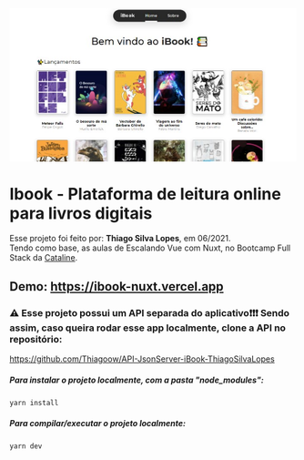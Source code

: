 <!---->
<div align="center">
<img src="./ReadMeFiles/app.jpg" align="center">
</div>

# Ibook - Plataforma de leitura online para livros digitais

<p>Esse projeto foi feito por: <strong>Thiago Silva Lopes</strong>, em 06/2021.</br>
Tendo como base, as aulas de Escalando Vue com Nuxt, no Bootcamp Full Stack da <a href="https://bootcamp.cataline.io/">Cataline</a>.

## Demo: https://ibook-nuxt.vercel.app

### ⚠ Esse projeto possui um API separada do aplicativo❗❗❗ Sendo assim, caso queira rodar esse app localmente, clone a API no repositório:

https://github.com/Thiagoow/API-JsonServer-iBook-ThiagoSilvaLopes </br>

##### Para instalar o projeto localmente, com a pasta "node_modules":

```
yarn install
```

##### Para compilar/executar o projeto localmente:

```
yarn dev
```
